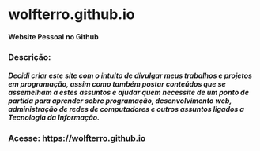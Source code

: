 # wolfterro.github.io
#### Website Pessoal no Github


### Descrição:

##### Decidi criar este site com o intuito de divulgar meus trabalhos e projetos em programação, assim como também postar conteúdos que se assemelham a estes assuntos e ajudar quem necessite de um ponto de partida para aprender sobre programação, desenvolvimento web, administração de redes de computadores e outros assuntos ligados a Tecnologia da Informação.

### Acesse: https://wolfterro.github.io
